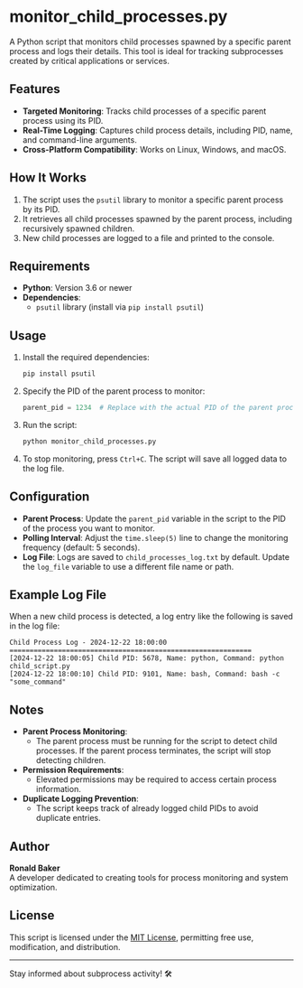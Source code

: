 
# monitor_child_processes.py

A Python script that monitors child processes spawned by a specific parent process and logs their details. This tool is ideal for tracking subprocesses created by critical applications or services.

## Features

- **Targeted Monitoring**: Tracks child processes of a specific parent process using its PID.
- **Real-Time Logging**: Captures child process details, including PID, name, and command-line arguments.
- **Cross-Platform Compatibility**: Works on Linux, Windows, and macOS.

## How It Works

1. The script uses the `psutil` library to monitor a specific parent process by its PID.
2. It retrieves all child processes spawned by the parent process, including recursively spawned children.
3. New child processes are logged to a file and printed to the console.

## Requirements

- **Python**: Version 3.6 or newer
- **Dependencies**:
  - `psutil` library (install via `pip install psutil`)

## Usage

1. Install the required dependencies:
   ```bash
   pip install psutil
   ```

2. Specify the PID of the parent process to monitor:
   ```python
   parent_pid = 1234  # Replace with the actual PID of the parent process
   ```

3. Run the script:
   ```bash
   python monitor_child_processes.py
   ```

4. To stop monitoring, press `Ctrl+C`. The script will save all logged data to the log file.

## Configuration

- **Parent Process**: Update the `parent_pid` variable in the script to the PID of the process you want to monitor.
- **Polling Interval**: Adjust the `time.sleep(5)` line to change the monitoring frequency (default: 5 seconds).
- **Log File**: Logs are saved to `child_processes_log.txt` by default. Update the `log_file` variable to use a different file name or path.

## Example Log File

When a new child process is detected, a log entry like the following is saved in the log file:

```
Child Process Log - 2024-12-22 18:00:00
============================================================
[2024-12-22 18:00:05] Child PID: 5678, Name: python, Command: python child_script.py
[2024-12-22 18:00:10] Child PID: 9101, Name: bash, Command: bash -c "some_command"
```

## Notes

- **Parent Process Monitoring**:
  - The parent process must be running for the script to detect child processes. If the parent process terminates, the script will stop detecting children.
- **Permission Requirements**:
  - Elevated permissions may be required to access certain process information.
- **Duplicate Logging Prevention**:
  - The script keeps track of already logged child PIDs to avoid duplicate entries.

## Author

**Ronald Baker**  
A developer dedicated to creating tools for process monitoring and system optimization.

## License

This script is licensed under the [MIT License](LICENSE), permitting free use, modification, and distribution.

---

Stay informed about subprocess activity! 🛠️
```
